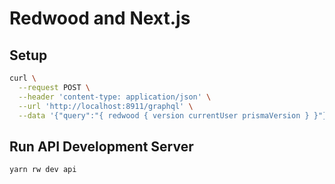 # Redwood and Next.js

## Setup

```bash
curl \
  --request POST \
  --header 'content-type: application/json' \
  --url 'http://localhost:8911/graphql' \
  --data '{"query":"{ redwood { version currentUser prismaVersion } }"}'
```

## Run API Development Server

```bash
yarn rw dev api
```